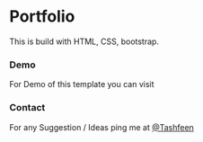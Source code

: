 # Portfolio
This is build with HTML, CSS, bootstrap.
### Demo
For Demo of this template you can visit 

### Contact

For any Suggestion / Ideas ping me at [@Tashfeen](https://twitter.com/TashfeenRao2)
